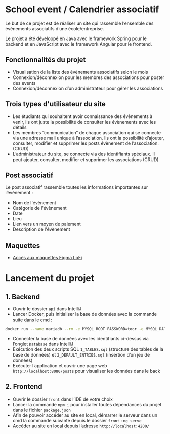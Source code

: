 # School event / Calendrier associatif

Le but de ce projet est de réaliser un site qui rassemble l’ensemble des évènements associatifs d’une école/entreprise.

Le projet a été développé en Java avec le framework Spring pour le backend et en JavaScript avec le framework Angular pour le frontend.

## Fonctionnalités du projet
 - Visualisation de la liste des évènements associatifs selon le mois
 - Connexion/déconnexion pour les membres des associations pour poster des events
 - Connexion/déconnexion d’un administrateur pour gérer les associations

## Trois types d'utilisateur du site
- Les étudiants qui souhaitent avoir connaissance des évènements à venir, ils ont juste la possibilité de consulter les évènements avec les détails
- Les membres “communication” de chaque association qui se connecte via une adresse mail unique à l’association. Ils ont la possibilité d’ajouter, consulter, modifier et supprimer les posts évènement de l’association. (CRUD)
- L’administrateur du site, se connecte via des identifiants spéciaux. Il peut ajouter, consulter, modifier et supprimer les associations (CRUD)

## Post associatif

Le post associatif rassemble toutes les informations importantes sur l’évènement :
- Nom de l'évènement
- Catégorie de l'évènement
- Date
- Lieu
- Lien vers un moyen de paiement
- Description de l'évènement

## Maquettes
- [Accès aux maquettes Figma LoFi](https://www.figma.com/file/NPQVqnbXNo6p6DXdb66Y2J/Maquettes-Asso-calendar?node-id=0%3A1)

# Lancement du projet

## 1. Backend
- Ouvrir le dossier ```api``` dans IntelliJ
- Lancer Docker, puis initialiser la base de données avec la commande suite dans le cmd : 
```bash 
docker run --name mariadb --rm -e MYSQL_ROOT_PASSWORD=toor -e MYSQL_DATABASE=defaultdb -p 3306:3306 mariadb 
```
- Connecter la base de données avec les identifiants ci-dessus via l’onglet ```Database``` dans IntelliJ
- Exécution des deux scripts SQL ```1_TABLES.sql``` (structure des tables de la base de données) et ```2_DEFAULT_ENTRIES.sql``` (insertion d’un jeu de données)
- Exécuter l’application et ouvrir une page web ```http://localhost:8080/posts``` pour visualiser les données dans le back

## 2. Frontend
- Ouvrir le dossier ```front``` dans l’IDE de votre choix
- Lancer la commande ```npm i``` pour installer toutes dépendances du projet dans le fichier ```package.json```
- Afin de pouvoir accéder au site en local, démarrer le serveur dans un cmd la commande suivante depuis le dossier ```front``` : ```ng serve```
- Accéder au site en local depuis l’adresse ```http://localhost:4200/```